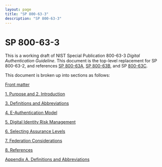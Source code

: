 ```yaml
---
layout: page
title: "SP 800-63-3"
description: "SP 800-63-3"
---
```


# SP 800-63-3

This is a working draft of NIST Special Publication 800-63-3 *Digital Authentication Guideline*. This document is the top-level replacement for SP 800-63-2, and references [SP 800-63A](../sp800-63a/), [SP 800-63B](../sp800-63b/), and SP [800-63C](../sp800-63c/).


This document is broken up into sections as follows:

[Front matter](cover.html)

[1. Purpose and 2. Introduction](sec1_2_introduction.html)

[3. Definitions and Abbreviations ](sec3_definitions.html)

[4. E-Authentication Model](sec4_model.html)

[5. Digital Identity Risk Management](sec5_DIRM.html)

[6. Selecting Assurance Levels](sec6_xAL.html)

[7. Federation Considerations](sec7_tofedornottofed.html)

[8. References](sec8_references.html)

[Appendix A. Definitions and Abbreviations](definitions.html)
